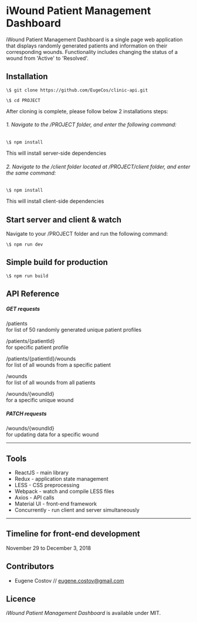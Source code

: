 # iWound Patient Management Dashboard

iWound Patient Management Dashboard is a single page web application that displays randomly generated patients and information on their corresponding wounds. Functionality includes changing the status of a wound from 'Active' to 'Resolved'.

## Installation

```
\$ git clone https://github.com/EugeCos/clinic-api.git
```

```
\$ cd PROJECT
```

After cloning is complete, please follow below 2 installations steps:

###### 1. Navigate to the /PROJECT folder, and enter the following command:

```
\$ npm install
```

This will install server-side dependencies

###### 2. Navigate to the /client folder located at /PROJECT/client folder, and enter the same command:

```
\$ npm install
```

This will install client-side dependencies

## Start server and client & watch

Navigate to your /PROJECT folder and run the following command:

```
\$ npm run dev
```

## Simple build for production

```
\$ npm run build
```

## API Reference

##### GET requests

/patients <br />
for list of 50 randomly generated unique patient profiles

/patients/{patientId} <br />
for specific patient profile

/patients/{patientId}/wounds <br />
for list of all wounds from a specific patient

/wounds <br />
for list of all wounds from all patients

/wounds/{woundId} <br />
for a specific unique wound

##### PATCH requests

/wounds/{woundId}<br />
for updating data for a specific wound

---

## Tools

- ReactJS - main library
- Redux - application state management
- LESS - CSS preprocessing
- Webpack - watch and compile LESS files
- Axios - API calls
- Material UI - front-end framework
- Concurrently - run client and server simultaneously

---

## Timeline for front-end development

November 29 to December 3, 2018

## Contributors

- Eugene Costov // eugene.costov@gmail.com

## Licence

_iWound Patient Management Dashboard_ is available under MIT.
